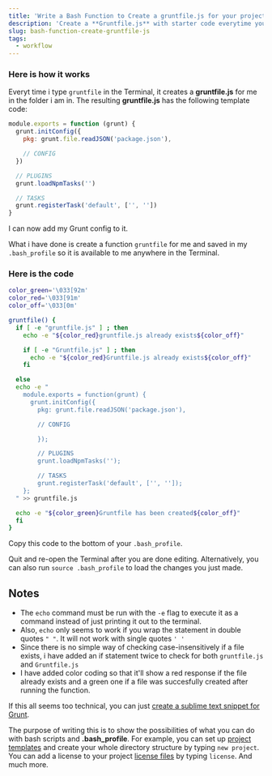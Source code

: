 ```yaml
---
title: 'Write a Bash Function to Create a gruntfile.js for your project'
description: 'Create a **Gruntfile.js** with starter code everytime you type **gruntfile** in the Terminal'
slug: bash-function-create-gruntfile-js
tags:
  - workflow
---
```


### Here is how it works

Everyt time i type `gruntfile` in the Terminal, it creates a **gruntfile.js** for me in the folder i am in. The resulting **gruntfile.js** has the following template code:

```javascript
module.exports = function (grunt) {
  grunt.initConfig({
    pkg: grunt.file.readJSON('package.json'),

    // CONFIG
  })

  // PLUGINS
  grunt.loadNpmTasks('')

  // TASKS
  grunt.registerTask('default', ['', ''])
}
```

I can now add my Grunt config to it.

What i have done is create a function `gruntfile` for me and saved in my `.bash_profile` so it is available to me anywhere in the Terminal.

### Here is the code

```bash
color_green='\033[92m'
color_red='\033[91m'
color_off='\033[0m'

gruntfile() {
  if [ -e "gruntfile.js" ] ; then
    echo -e "${color_red}gruntfile.js already exists${color_off}"

    if [ -e "Gruntfile.js" ] ; then
      echo -e "${color_red}Gruntfile.js already exists${color_off}"
    fi

  else
  echo -e "
    module.exports = function(grunt) {
      grunt.initConfig({
        pkg: grunt.file.readJSON('package.json'),

        // CONFIG

        });

        // PLUGINS
        grunt.loadNpmTasks('');

        // TASKS
        grunt.registerTask('default', ['', '']);
    };
  " >> gruntfile.js

  echo -e "${color_green}Gruntfile has been created${color_off}"
  fi
}
```

Copy this code to the bottom of your `.bash_profile`.

Quit and re-open the Terminal after you are done editing. Alternatively, you can also run `source .bash_profile` to load the changes you just made.

## Notes

- The `echo` command must be run with the `-e` flag to execute it as a command instead of just printing it out to the terminal.
- Also, `echo` only seems to work if you wrap the statement in double quotes `" "`. It will not work with single quotes `' '`
- Since there is no simple way of checking case-insensitively if a file exists, i have added an if statement twice to check for both `gruntfile.js` and `Gruntfile.js`
- I have added color coding so that it'll show a red response if the file already exists and a green one if a file was succesfully created after running the function.

If this all seems too technical, you can just [create a sublime text snippet for Grunt]({{site.url}}create-grunt-snippet-sublime-text).

The purpose of writing this is to show the possibilities of what you can do with bash scripts and **.bash_profile**. For example, you can set up [project templates](#) and create your whole directory structure by typing `new project`. You can add a license to your project [license files](#) by typing `license`. And much more.
